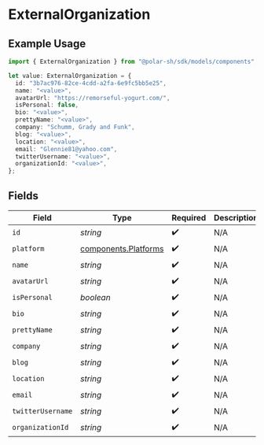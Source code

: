 # ExternalOrganization

## Example Usage

```typescript
import { ExternalOrganization } from "@polar-sh/sdk/models/components";

let value: ExternalOrganization = {
  id: "3b7ac976-82ce-4cdd-a2fa-6e9fc5bb5e25",
  name: "<value>",
  avatarUrl: "https://remorseful-yogurt.com/",
  isPersonal: false,
  bio: "<value>",
  prettyName: "<value>",
  company: "Schumm, Grady and Funk",
  blog: "<value>",
  location: "<value>",
  email: "Glennie81@yahoo.com",
  twitterUsername: "<value>",
  organizationId: "<value>",
};
```

## Fields

| Field                                                        | Type                                                         | Required                                                     | Description                                                  |
| ------------------------------------------------------------ | ------------------------------------------------------------ | ------------------------------------------------------------ | ------------------------------------------------------------ |
| `id`                                                         | *string*                                                     | :heavy_check_mark:                                           | N/A                                                          |
| `platform`                                                   | [components.Platforms](../../models/components/platforms.md) | :heavy_check_mark:                                           | N/A                                                          |
| `name`                                                       | *string*                                                     | :heavy_check_mark:                                           | N/A                                                          |
| `avatarUrl`                                                  | *string*                                                     | :heavy_check_mark:                                           | N/A                                                          |
| `isPersonal`                                                 | *boolean*                                                    | :heavy_check_mark:                                           | N/A                                                          |
| `bio`                                                        | *string*                                                     | :heavy_check_mark:                                           | N/A                                                          |
| `prettyName`                                                 | *string*                                                     | :heavy_check_mark:                                           | N/A                                                          |
| `company`                                                    | *string*                                                     | :heavy_check_mark:                                           | N/A                                                          |
| `blog`                                                       | *string*                                                     | :heavy_check_mark:                                           | N/A                                                          |
| `location`                                                   | *string*                                                     | :heavy_check_mark:                                           | N/A                                                          |
| `email`                                                      | *string*                                                     | :heavy_check_mark:                                           | N/A                                                          |
| `twitterUsername`                                            | *string*                                                     | :heavy_check_mark:                                           | N/A                                                          |
| `organizationId`                                             | *string*                                                     | :heavy_check_mark:                                           | N/A                                                          |